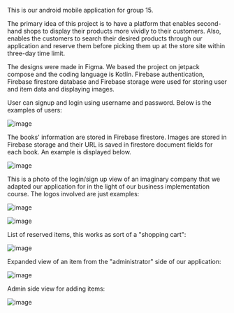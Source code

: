 This is our android mobile application for group 15. 

The primary idea of this project is to have a platform that enables second-hand shops to display their products more vividly to their customers. Also, enables the customers to search their desired products through our application and reserve them before picking them up at the store site within three-day time limit. 

The designs were made in Figma. We based the project on jetpack compose and the coding language is Kotlin. 
Firebase authentication, Firebase firestore database and Firebase storage were used for storing user and item data and displaying images. 

User can signup and login using username and password. Below is the examples of users:

![image](https://user-images.githubusercontent.com/78967184/164460162-f315f20e-1d3e-4d1e-bb97-e28876e4bb26.png)

The books' information are stored in Firebase firestore. Images are stored in Firebase storage and their URL is saved in firestore document fields for each book. 
An example is displayed below. 

![image](https://user-images.githubusercontent.com/78967184/164458706-e5c3d8ec-1e0c-4cb6-8ac7-6a582dd13ec1.png)

This is a photo of the login/sign up view of an imaginary company that we adapted our application for in the light of our business implementation course. The logos involved are just examples:

![image](https://user-images.githubusercontent.com/67232776/164683031-1b55b4ab-183c-434f-9f0b-1fadd3e02337.png)

![image](https://user-images.githubusercontent.com/67232776/164683464-d4ec0a8c-ebbe-4df2-8e5c-4f6ba27612a3.png)

List of reserved items, this works as sort of a "shopping cart":

![image](https://user-images.githubusercontent.com/67232776/164683586-3d1aacdb-6d5e-48a5-a6a4-9c6a87da7d2f.png)

Expanded view of an item from the "administrator" side of our application:

![image](https://user-images.githubusercontent.com/67232776/164683637-598f8946-813b-450e-a4dd-fcf5aacae3cc.png)

Admin side view for adding items:

![image](https://user-images.githubusercontent.com/67232776/164683680-e764eae4-89d8-4c1a-859a-d1acfee67949.png)
